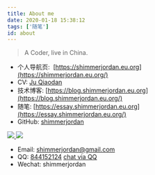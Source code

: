 ```yaml
---
title: About me
date: 2020-01-18 15:38:12
tags: ['随笔']
id: about
---
```


> A Coder, live in China.

- 个人导航页:  [https://shimmerjordan.eu.org](https://shimmerjordan.eu.org/)
- CV: [Ju Qiaodan](https://cv.shimmerjordan.eu.org)
- 技术博客: [https://blog.shimmerjordan.eu.org](https://blog.shimmerjordan.eu.org/)
- 随笔: [https://essay.shimmerjordan.eu.org](https://essay.shimmerjordan.eu.org/)
- GitHub: [shimmerjordan](https://github.com/shimmerjordan)

<a href="https://github.com/shimmerjordan/github-statis">

![](https://gcore.jsdelivr.net/gh/shimmerjordan/github-statis@master/generated/overview.svg)
![](https://gcore.jsdelivr.net/gh/shimmerjordan/github-statis@master/generated/languages.svg)

</a>

- Email: <a href="mailto:shimmerjordan@gmail.com?subject=For Communication&cc=Carbon Copy&subject=For details about Qiaodan Ju&body=Write your contents here.">shimmerjordan@gmail.com</a>
- QQ: [844152124](http://wpa.qq.com/msgrd?v=3&uin=844152124&site=qq&menu=yes)    [chat via QQ](http://wpa.qq.com/msgrd?v=3&amp;uin=844152124&amp;site=qq&amp;menu=yes)
- Wechat: shimmerjordan

<!-- more -->
